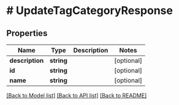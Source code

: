# # UpdateTagCategoryResponse

## Properties

Name | Type | Description | Notes
------------ | ------------- | ------------- | -------------
**description** | **string** |  | [optional]
**id** | **string** |  | [optional]
**name** | **string** |  | [optional]

[[Back to Model list]](../../README.md#models) [[Back to API list]](../../README.md#endpoints) [[Back to README]](../../README.md)
